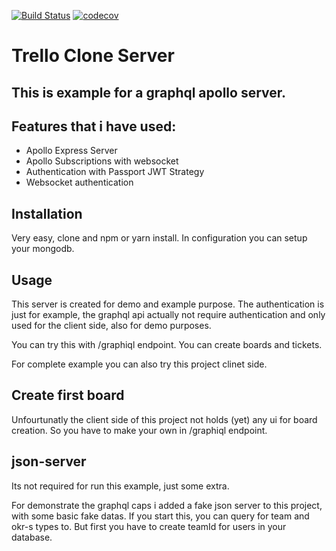 [![Build Status](https://travis-ci.org/devmetal/graphql-trello-clone-server.svg?branch=master)](https://travis-ci.org/devmetal/graphql-trello-clone-server)
[![codecov](https://codecov.io/gh/devmetal/graphql-trello-clone-server/branch/master/graph/badge.svg)](https://codecov.io/gh/devmetal/graphql-trello-clone-server)

# Trello Clone Server

## This is example for a graphql apollo server.

## Features that i have used:

  * Apollo Express Server
  * Apollo Subscriptions with websocket
  * Authentication with Passport JWT Strategy
  * Websocket authentication

## Installation

Very easy, clone and npm or yarn install. In configuration you can setup your mongodb.

## Usage

This server is created for demo and example purpose.
The authentication is just for example, the graphql api actually not require authentication and only used for the client side, also for demo purposes.

You can try this with /graphiql endpoint. You can create boards and tickets.

For complete example you can also try this project clinet side.

## Create first board

Unfourtunatly the client side of this project not holds (yet) any ui for board creation. So you have to make your own in /graphiql endpoint.

## json-server

Its not required for run this example, just some extra.

For demonstrate the graphql caps i added a fake json server to this project, with some basic fake datas. If you start this, you can query for team and okr-s types to. But first you have to create teamId for users in your database.
